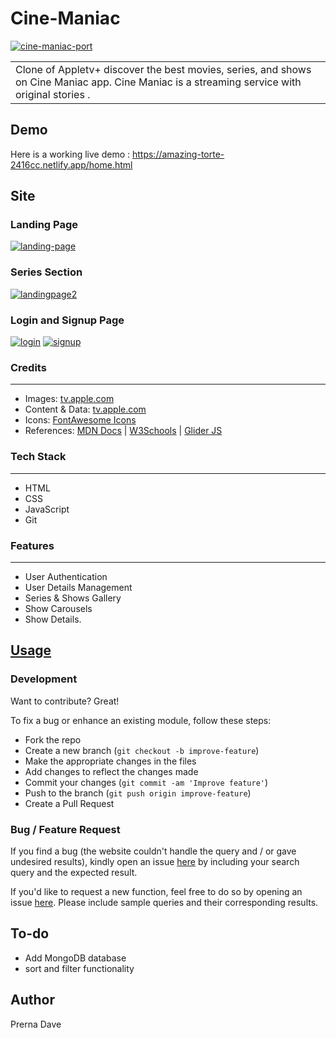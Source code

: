 # Cine-Maniac
<a href="https://ibb.co/GPxBB4w"><img src="https://i.ibb.co/Ky0RRpZ/cine-maniac-port.png" alt="cine-maniac-port" border="0"></a>
<table>
<tr>
<td>
Clone of Appletv+ discover the best movies, series, and
                            shows on Cine Maniac app. Cine Maniac is a streaming service with original stories .
</td>
</tr>
</table>



## Demo
Here is a working live demo : https://amazing-torte-2416cc.netlify.app/home.html


## Site

### Landing Page
<a href="https://ibb.co/3mxYrxw"><img src="https://i.ibb.co/1GCJvC3/landing-page.png" alt="landing-page" border="0"></a>


### Series Section
<a href="https://ibb.co/4j54wxc"><img src="https://i.ibb.co/HrkGLQ0/landingpage2.png" alt="landingpage2" border="0"></a>

### Login and Signup Page
<a href="https://ibb.co/9yjyqwj"><img src="https://i.ibb.co/TP5PHK5/login.png" alt="login" border="0"></a>
<a href="https://ibb.co/BNRKf0v"><img src="https://i.ibb.co/0t3VnH1/signup.png" alt="signup" border="0"></a>


### Credits
___
* Images: [tv.apple.com](https://tv.apple.com/)
* Content & Data: [tv.apple.com](https://tv.apple.com/)
* Icons: [FontAwesome Icons](https://icons.getbootstrap.com/)
* References: [MDN Docs](https://developer.mozilla.org/en-US/ ) | [W3Schools](https://www.w3schools.com/) | [Glider JS](https://nickpiscitelli.github.io/Glider.js/)

### Tech Stack
___

* HTML 
* CSS 
* JavaScript
* Git

### Features
___
* User Authentication
* User Details Management 
* Series & Shows Gallery 
* Show Carousels
* Show Details.



## [Usage](https://amazing-torte-2416cc.netlify.app/) 

### Development
Want to contribute? Great!

To fix a bug or enhance an existing module, follow these steps:

- Fork the repo
- Create a new branch (`git checkout -b improve-feature`)
- Make the appropriate changes in the files
- Add changes to reflect the changes made
- Commit your changes (`git commit -am 'Improve feature'`)
- Push to the branch (`git push origin improve-feature`)
- Create a Pull Request 

### Bug / Feature Request

If you find a bug (the website couldn't handle the query and / or gave undesired results), kindly open an issue [here](https://github.com/iharsh234/WebApp/issues/new) by including your search query and the expected result.

If you'd like to request a new function, feel free to do so by opening an issue [here](https://github.com/iharsh234/WebApp/issues/new). Please include sample queries and their corresponding results.



## To-do
- Add MongoDB database
- sort and filter functionality


## Author 
Prerna Dave 



                                                             

